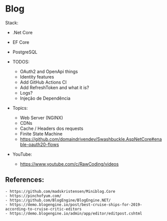 # Blog

Stack:
- .Net Core
- EF Core
- PostgreSQL

- TODOS:
    - OAuth2 and OpenApi things
    - Identity features
    - Add GitHub Actions CI
    - Add RefreshToken and what it is?
    - Logs?
    - Injeção de Dependência

- Topics:
    - Web Server (NGINX)
    - CDNs
    - Cache / Headers dos requests
    - Finite State Machine
    - https://github.com/domaindrivendev/Swashbuckle.AspNetCore#enable-oauth20-flows

- YouTube:
    - https://www.youtube.com/c/RawCoding/videos

## References:
    - https://github.com/madskristensen/Miniblog.Core
    - https://pinchofyum.com/
    - https://github.com/BlogEngine/BlogEngine.NET/
    - https://demo.blogengine.io/post/best-cruise-ships-for-2019-according-to-cruise-critic-editors
    - https://demo.blogengine.io/admin/app/editor/editpost.cshtml
